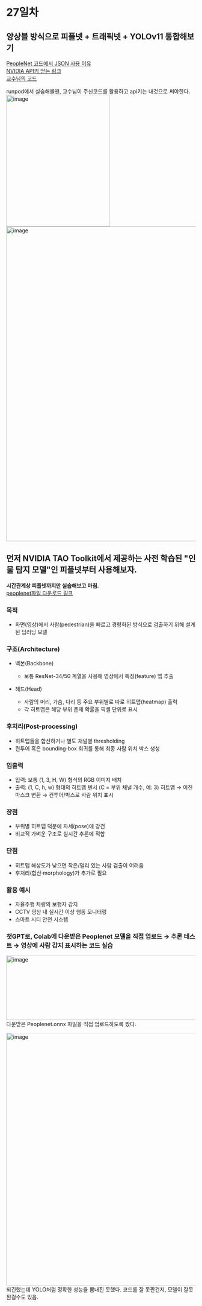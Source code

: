 # 27일차

## 앙상블 방식으로 피플넷 + 트래픽넷 + YOLOv11 통합해보기
[PeopleNet 코드에서 JSON 사용 이유](https://docs.google.com/document/d/1SnvIRPLFytKIlkodnae1Oy3yTGx06QKs6U2mvX7UhUw/edit?tab=t.0#heading=h.7bz91vm5rr3n)<br>
[NVIDIA API키 얻는 링크](https://org.ngc.nvidia.com/setup/api-keys)<br>
[교수님의 코드](runpod_peoplenet.ipynb)<br>

runpod에서 실습해볼땐, 교수님이 주신코드를 활용하고 api키는 내것으로 써야한다.<br> 
<img width="276" height="349" alt="image" src="https://github.com/user-attachments/assets/1809e4a5-c531-4bf5-bb4b-b1e66e675885" /><br>
<img width="1388" height="835" alt="image" src="https://github.com/user-attachments/assets/b5642df7-2700-43c1-b6d1-80f7062f5543" /><br>

## 먼저 NVIDIA TAO Toolkit에서 제공하는 사전 학습된 "인물 탐지 모델"인 피플넷부터 사용해보자.
**시간관계상 피플넷까지만 실습해보고 마침.**<br>
[peoplenet파일 다운로드 링크](https://catalog.ngc.nvidia.com/orgs/nvidia/teams/tao/models/peoplenet)<br>

### 목적
- 화면(영상)에서 사람(pedestrian)을 빠르고 경량화된 방식으로 검출하기 위해 설계된 딥러닝 모델

### 구조(Architecture)
- 백본(Backbone)
  - 보통 ResNet-34/50 계열을 사용해 영상에서 특징(feature) 맵 추출
  
- 헤드(Head)
  - 사람의 머리, 가슴, 다리 등 주요 부위별로 따로 히트맵(heatmap) 출력
  - 각 히트맵은 해당 부위 존재 확률을 픽셀 단위로 표시

### 후처리(Post-processing)
- 히트맵들을 합산하거나 별도 채널별 thresholding
- 컨투어 혹은 bounding‐box 회귀를 통해 최종 사람 위치 박스 생성

### 입출력
- 입력: 보통 (1, 3, H, W) 형식의 RGB 이미지 배치
- 출력: (1, C, h, w) 형태의 히트맵 텐서 (C = 부위 채널 개수, 예: 3)
  히트맵 → 이진 마스크 변환 → 컨투어/박스로 사람 위치 표시

### 장점
- 부위별 히트맵 덕분에 자세(pose)에 강건
- 비교적 가벼운 구조로 실시간 추론에 적합

### 단점
- 히트맵 해상도가 낮으면 작은/멀리 있는 사람 검출이 어려움
- 후처리(합산·morphology)가 추가로 필요

### 활용 예시
- 자율주행 차량의 보행자 감지
- CCTV 영상 내 실시간 이상 행동 모니터링
- 스마트 시티 안전 시스템

### 챗GPT로, Colab에 다운받은 Peoplenet 모델을 직접 업로드 → 추론 테스트 → 영상에 사람 감지 표시하는 코드 실습<br>
<img width="701" height="171" alt="image" src="https://github.com/user-attachments/assets/ced10690-4e96-4bef-bf65-90fa67de42c8" /><br>
다운받은 Peoplenet.onnx 파일을 직접 업로드하도록 짰다.
<br>

<img width="1179" height="670" alt="image" src="https://github.com/user-attachments/assets/4b69cffc-5d89-4430-9a46-793bea520409" /><br>
되긴했는데 YOLO처럼 정확한 성능을 뽐내진 못했다. 코드를 잘 못짠건지, 모델이 잘못된걸수도 있음.
